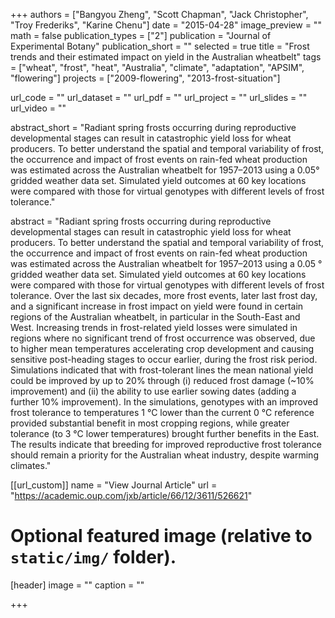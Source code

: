 +++
authors = ["Bangyou Zheng", "Scott Chapman", "Jack Christopher", "Troy Frederiks", "Karine Chenu"]
date = "2015-04-28"
image_preview = ""
math = false
publication_types = ["2"]
publication = "Journal of Experimental Botany"
publication_short = ""
selected = true
title = "Frost trends and their estimated impact on yield in the Australian wheatbelt"
tags = ["wheat", "frost", "heat", "Australia", "climate", "adaptation", "APSIM", "flowering"]
projects = ["2009-flowering", "2013-frost-situation"]

url_code = ""
url_dataset = ""
url_pdf = ""
url_project = ""
url_slides = ""
url_video = ""

abstract_short = "Radiant spring frosts occurring during reproductive developmental stages can result in catastrophic yield loss for wheat producers. To better understand the spatial and temporal variability of frost, the occurrence and impact of frost events on rain-fed wheat production was estimated across the Australian wheatbelt for 1957–2013 using a 0.05° gridded weather data set. Simulated yield outcomes at 60 key locations were compared with those for virtual genotypes with different levels of frost tolerance."

abstract = "Radiant spring frosts occurring during reproductive developmental stages can result in catastrophic yield loss for wheat producers. To better understand the spatial and temporal variability of frost, the occurrence and impact of frost events on rain-fed wheat production was estimated across the Australian wheatbelt for 1957–2013 using a 0.05 ° gridded weather data set. Simulated yield outcomes at 60 key locations were compared with those for virtual genotypes with different levels of frost tolerance. Over the last six decades, more frost events, later last frost day, and a significant increase in frost impact on yield were found in certain regions of the Australian wheatbelt, in particular in the South-East and West. Increasing trends in frost-related yield losses were simulated in regions where no significant trend of frost occurrence was observed, due to higher mean temperatures accelerating crop development and causing sensitive post-heading stages to occur earlier, during the frost risk period. Simulations indicated that with frost-tolerant lines the mean national yield could be improved by up to 20% through (i) reduced frost damage (~10% improvement) and (ii) the ability to use earlier sowing dates (adding a further 10% improvement). In the simulations, genotypes with an improved frost tolerance to temperatures 1 °C lower than the current 0 °C reference provided substantial benefit in most cropping regions, while greater tolerance (to 3 °C lower temperatures) brought further benefits in the East. The results indicate that breeding for improved reproductive frost tolerance should remain a priority for the Australian wheat industry, despite warming climates."



[[url_custom]]
name = "View Journal Article"
url = "https://academic.oup.com/jxb/article/66/12/3611/526621"

# Optional featured image (relative to `static/img/` folder).
[header]
image = ""
caption = ""

+++
